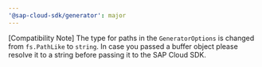 ```yaml
---
'@sap-cloud-sdk/generator': major
---
```


[Compatibility Note] The type for paths in the `GeneratorOptions` is changed from `fs.PathLike` to `string`.
In case you passed a buffer object please resolve it to a string before passing it to the SAP Cloud SDK.
